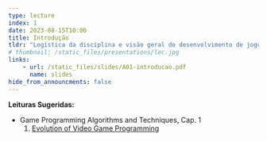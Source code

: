 ```yaml
---
type: lecture
index: 1
date: 2023-08-15T10:00
title: Introdução
tldr: "Logística da disciplina e visão geral do desenvolvimento de jogos digitais: história, mercado e tecnologias."
# thumbnail: /static_files/presentations/lec.jpg
links: 
    - url: /static_files/slides/A01-introducao.pdf
      name: slides
hide_from_announcments: false
---
```

**Leituras Sugeridas:**
- Game Programming Algorithms and Techniques, Cap. 1 
    1. [Evolution of Video Game Programming](https://learning.oreilly.com/library/view/game-programming-algorithms/9780133463200/ch01.html#ch01lev1sec1)
